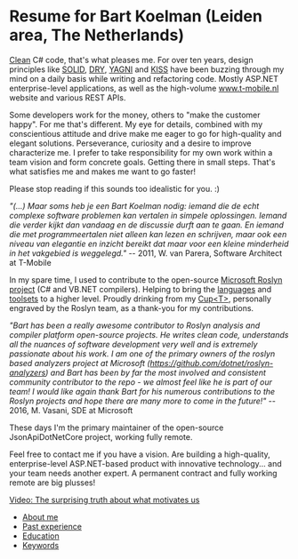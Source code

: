 # Resume for Bart Koelman (Leiden area, The Netherlands)

[Clean](https://www.amazon.com/Clean-Code-Handbook-Software-Craftsmanship/dp/0132350882) C# code, that's what pleases me. For over ten years, design principles like [SOLID](https://en.wikipedia.org/wiki/SOLID_(object-oriented_design)), [DRY](https://en.wikipedia.org/wiki/Don%27t_repeat_yourself), [YAGNI](https://en.wikipedia.org/wiki/You_aren%27t_gonna_need_it) and [KISS](https://en.wikipedia.org/wiki/KISS_principle) have been buzzing through my mind on a daily basis while writing and refactoring code. Mostly ASP.NET enterprise-level applications, as well as the high-volume www.t-mobile.nl website and various REST APIs.

Some developers work for the money, others to "make the customer happy". For me that's different. My eye for details, combined with my conscientious attitude and drive make me eager to go for high-quality and elegant solutions. Perseverance, curiosity and a desire to improve characterize me. I prefer to take responsibility for my own work within a team vision and form concrete goals. Getting there in small steps. That's what satisfies me and makes me want to go faster!

Please stop reading if this sounds too idealistic for you. :)

*"(...) Maar soms heb je een Bart Koelman nodig: iemand die de echt complexe software problemen kan vertalen in simpele oplossingen. Iemand die verder kijkt dan vandaag en de discussie durft aan te gaan. En iemand die met programmeertalen niet alleen kan lezen en schrijven, maar ook een niveau van elegantie en inzicht bereikt dat maar voor een kleine minderheid in het vakgebied is weggelegd."* -- 2011, W. van Parera, Software Architect at T-Mobile

In my spare time, I used to contribute to the open-source [Microsoft Roslyn project](https://github.com/dotnet/roslyn) (C# and VB.NET compilers). Helping to bring the [languages](https://github.com/dotnet/roslyn/pulls?utf8=%E2%9C%93&q=is%3Apr%20is%3Aclosed%20author%3Abkoelman) and [toolsets](https://github.com/dotnet/roslyn-analyzers/pulls?utf8=%E2%9C%93&q=is%3Apr%20is%3Aclosed%20author%3Abkoelman) to a higher level. Proudly drinking from my [Cup\<T\>](https://blogs.msdn.microsoft.com/dotnet/2015/07/02/thank-you-for-your-contributions/), personally engraved by the Roslyn team, as a thank-you for my contributions.

*"Bart has been a really awesome contributor to Roslyn analysis and compiler platform open-source projects. He writes clean code, understands all the nuances of software development very well and is extremely passionate about his work. I am one of the primary owners of the roslyn based analyzers project at Microsoft (https://github.com/dotnet/roslyn-analyzers) and Bart has been by far the most involved and consistent community contributor to the repo - we almost feel like he is part of our team! I would like again thank Bart for his numerous contributions to the Roslyn projects and hope there are many more to come in the future!"* -- 2016, M. Vasani, SDE at Microsoft

These days I'm the primary maintainer of the open-source JsonApiDotNetCore project, working fully remote.

Feel free to contact me if you have a vision. Are building a high-quality, enterprise-level ASP.NET-based product with innovative technology... and your team needs another expert. A permanent contract and fully working remote are big plusses!

[Video: The surprising truth about what motivates us](https://www.youtube.com/watch?v=u6XAPnuFjJc)

* [About me](About%20me.md)
* [Past experience](Past%20experience.md)
* [Education](Education.md)
* [Keywords](Keywords.md)
